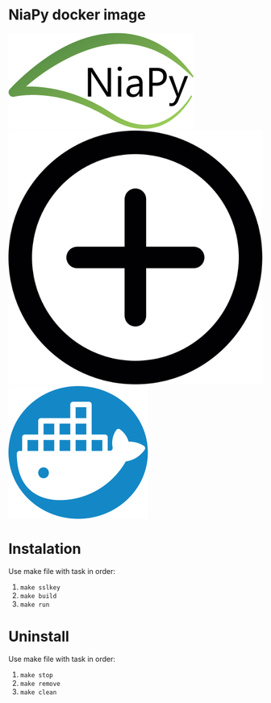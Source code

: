 # NiaPy docker image
<img src=".images/NiaPyLogo.png" alt="NiaPy logo">
<img src=".images/plus-sign-in-circle.svg" alt="In combination with">
<img src=".images/icon-slack.svg" alt="Docker logo">

# Instalation
Use make file with task in order:
1. `make sslkey`
2. `make build`
3. `make run`

# Uninstall
Use make file with task in order:
1. `make stop`
2. `make remove`
3. `make clean`
